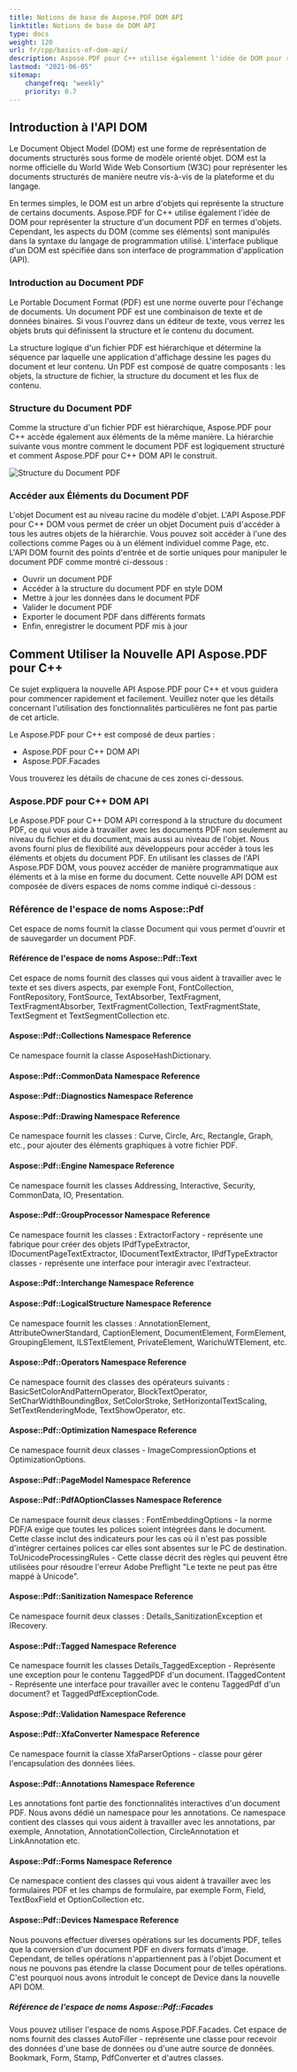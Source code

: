 ```yaml
---
title: Notions de base de Aspose.PDF DOM API
linktitle: Notions de base de DOM API
type: docs
weight: 120
url: fr/cpp/basics-of-dom-api/
description: Aspose.PDF pour C++ utilise également l'idée de DOM pour représenter la structure d'un document PDF en termes d'objets. Ici, vous pouvez lire la description de cette structure.
lastmod: "2021-06-05"
sitemap:
    changefreq: "weekly"
    priority: 0.7
---
```


## Introduction à l'API DOM

Le Document Object Model (DOM) est une forme de représentation de documents structurés sous forme de modèle orienté objet. DOM est la norme officielle du World Wide Web Consortium (W3C) pour représenter les documents structurés de manière neutre vis-à-vis de la plateforme et du langage.

En termes simples, le DOM est un arbre d'objets qui représente la structure de certains documents. Aspose.PDF for C++ utilise également l'idée de DOM pour représenter la structure d'un document PDF en termes d'objets. Cependant, les aspects du DOM (comme ses éléments) sont manipulés dans la syntaxe du langage de programmation utilisé. L'interface publique d'un DOM est spécifiée dans son interface de programmation d'application (API).

### Introduction au Document PDF

Le Portable Document Format (PDF) est une norme ouverte pour l'échange de documents. Un document PDF est une combinaison de texte et de données binaires. Si vous l'ouvrez dans un éditeur de texte, vous verrez les objets bruts qui définissent la structure et le contenu du document.

La structure logique d'un fichier PDF est hiérarchique et détermine la séquence par laquelle une application d'affichage dessine les pages du document et leur contenu. Un PDF est composé de quatre composants : les objets, la structure de fichier, la structure du document et les flux de contenu.

### Structure du Document PDF

Comme la structure d'un fichier PDF est hiérarchique, Aspose.PDF pour C++ accède également aux éléments de la même manière. La hiérarchie suivante vous montre comment le document PDF est logiquement structuré et comment Aspose.PDF pour C++ DOM API le construit.

![Structure du Document PDF](../images/structure.png)

### Accéder aux Éléments du Document PDF

L'objet Document est au niveau racine du modèle d'objet. L'API Aspose.PDF pour C++ DOM vous permet de créer un objet Document puis d'accéder à tous les autres objets de la hiérarchie. Vous pouvez soit accéder à l'une des collections comme Pages ou à un élément individuel comme Page, etc. L'API DOM fournit des points d'entrée et de sortie uniques pour manipuler le document PDF comme montré ci-dessous :

- Ouvrir un document PDF
- Accéder à la structure du document PDF en style DOM
- Mettre à jour les données dans le document PDF
- Valider le document PDF
- Exporter le document PDF dans différents formats
- Enfin, enregistrer le document PDF mis à jour

## Comment Utiliser la Nouvelle API Aspose.PDF pour C++

Ce sujet expliquera la nouvelle API Aspose.PDF pour C++ et vous guidera pour commencer rapidement et facilement. Veuillez noter que les détails concernant l'utilisation des fonctionnalités particulières ne font pas partie de cet article.

Le Aspose.PDF pour C++ est composé de deux parties :

- Aspose.PDF pour C++ DOM API
- Aspose.PDF.Facades

Vous trouverez les détails de chacune de ces zones ci-dessous.

### Aspose.PDF pour C++ DOM API

Le Aspose.PDF pour C++ DOM API correspond à la structure du document PDF, ce qui vous aide à travailler avec les documents PDF non seulement au niveau du fichier et du document, mais aussi au niveau de l'objet. Nous avons fourni plus de flexibilité aux développeurs pour accéder à tous les éléments et objets du document PDF. En utilisant les classes de l'API Aspose.PDF DOM, vous pouvez accéder de manière programmatique aux éléments et à la mise en forme du document. Cette nouvelle API DOM est composée de divers espaces de noms comme indiqué ci-dessous :

### Référence de l'espace de noms Aspose::Pdf

Cet espace de noms fournit la classe Document qui vous permet d'ouvrir et de sauvegarder un document PDF.

#### Référence de l'espace de noms Aspose::Pdf::Text

Cet espace de noms fournit des classes qui vous aident à travailler avec le texte et ses divers aspects, par exemple Font, FontCollection, FontRepository, FontSource, TextAbsorber, TextFragment, TextFragmentAbsorber, TextFragmentCollection, TextFragmentState, TextSegment et TextSegmentCollection etc.
#### Aspose::Pdf::Collections Namespace Reference

Ce namespace fournit la classe AsposeHashDictionary.

#### Aspose::Pdf::CommonData Namespace Reference

#### Aspose::Pdf::Diagnostics Namespace Reference

#### Aspose::Pdf::Drawing Namespace Reference

Ce namespace fournit les classes : Curve, Circle, Arc, Rectangle, Graph, etc., pour ajouter des éléments graphiques à votre fichier PDF.

#### Aspose::Pdf::Engine Namespace Reference

Ce namespace fournit les classes Addressing, Interactive, Security, CommonData, IO, Presentation.

#### Aspose::Pdf::GroupProcessor Namespace Reference

Ce namespace fournit les classes : ExtractorFactory - représente une fabrique pour créer des objets IPdfTypeExtractor, IDocumentPageTextExtractor, IDocumentTextExtractor, IPdfTypeExtractor classes - représente une interface pour interagir avec l'extracteur.

#### Aspose::Pdf::Interchange Namespace Reference

#### Aspose::Pdf::LogicalStructure Namespace Reference

Ce namespace fournit les classes : AnnotationElement, AttributeOwnerStandard, CaptionElement, DocumentElement, FormElement, GroupingElement, ILSTextElement, PrivateElement, WarichuWTElement, etc.

#### Aspose::Pdf::Operators Namespace Reference

Ce namespace fournit des classes des opérateurs suivants : BasicSetColorAndPatternOperator, BlockTextOperator, SetCharWidthBoundingBox, SetColorStroke, SetHorizontalTextScaling, SetTextRenderingMode, TextShowOperator, etc.

#### Aspose::Pdf::Optimization Namespace Reference

Ce namespace fournit deux classes - ImageCompressionOptions et OptimizationOptions.

#### Aspose::Pdf::PageModel Namespace Reference

#### Aspose::Pdf::PdfAOptionClasses Namespace Reference

Ce namespace fournit deux classes : FontEmbeddingOptions - la norme PDF/A exige que toutes les polices soient intégrées dans le document. Cette classe inclut des indicateurs pour les cas où il n'est pas possible d'intégrer certaines polices car elles sont absentes sur le PC de destination. ToUnicodeProcessingRules - Cette classe décrit des règles qui peuvent être utilisées pour résoudre l'erreur Adobe Preflight "Le texte ne peut pas être mappé à Unicode".

#### Aspose::Pdf::Sanitization Namespace Reference

Ce namespace fournit deux classes : Details_SanitizationException et IRecovery.

#### Aspose::Pdf::Tagged Namespace Reference

Ce namespace fournit les classes Details_TaggedException - Représente une exception pour le contenu TaggedPDF d'un document. ITaggedContent - Représente une interface pour travailler avec le contenu TaggedPdf d'un document? et TaggedPdfExceptionCode.

#### Aspose::Pdf::Validation Namespace Reference

#### Aspose::Pdf::XfaConverter Namespace Reference

Ce namespace fournit la classe XfaParserOptions - classe pour gérer l'encapsulation des données liées.

#### Aspose::Pdf::Annotations Namespace Reference

Les annotations font partie des fonctionnalités interactives d'un document PDF. Nous avons dédié un namespace pour les annotations. Ce namespace contient des classes qui vous aident à travailler avec les annotations, par exemple, Annotation, AnnotationCollection, CircleAnnotation et LinkAnnotation etc.

#### Aspose::Pdf::Forms Namespace Reference

Ce namespace contient des classes qui vous aident à travailler avec les formulaires PDF et les champs de formulaire, par exemple Form, Field, TextBoxField et OptionCollection etc.

#### Aspose::Pdf::Devices Namespace Reference

Nous pouvons effectuer diverses opérations sur les documents PDF, telles que la conversion d'un document PDF en divers formats d'image. Cependant, de telles opérations n'appartiennent pas à l'objet Document et nous ne pouvons pas étendre la classe Document pour de telles opérations. C'est pourquoi nous avons introduit le concept de Device dans la nouvelle API DOM.

##### Référence de l'espace de noms Aspose::Pdf::Facades

Vous pouvez utiliser l'espace de noms Aspose.PDF.Facades. Cet espace de noms fournit des classes AutoFiller - représente une classe pour recevoir des données d'une base de données ou d'une autre source de données. Bookmark, Form, Stamp, PdfConverter et d'autres classes.